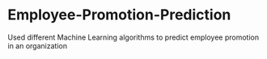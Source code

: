 # Employee-Promotion-Prediction
Used different Machine Learning algorithms to predict employee promotion in an organization
